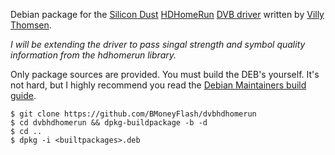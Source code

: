 Debian package for the [Silicon Dust][1] [HDHomeRun][2] [DVB driver][3] written by [Villy Thomsen][4].

*I will be extending the driver to pass singal strength and symbol
quality information from the hdhomerun library.*

Only package sources are provided.  You must build the DEB's yourself.  It's
not hard, but I highly recommend you read the [Debian Maintainers build guide][5].

    $ git clone https://github.com/BMoneyFlash/dvbhdhomerun
    $ cd dvbhdhomerun && dpkg-buildpackage -b -d
    $ cd ..
    $ dpkg -i <builtpackages>.deb

[1]: http://silicomdust.com/
[2]: http://www.silicondust.com/support/hdhomerun/downloads/linux/
[3]: http://sourceforge.net/projects/dvbhdhomerun/
[4]: mailto:tfylliv@gmail.com
[5]: http://www.debian.org/doc/manuals/maint-guide/build.en.html
